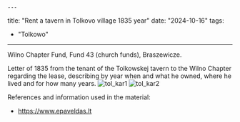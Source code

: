     ---
title: "Rent a tavern in Tolkovo village 1835 year"
date: "2024-10-16"
tags:
  - "Tolkowo"
---

Wilno Chapter Fund, Fund 43 (church funds), Braszewicze.

Letter of 1835 from the tenant of the Tolkowskej tavern to the Wilno Chapter regarding the lease, describing by year when and what he owned, where he lived and for how many years.
![tol_kar1](https://github.com/user-attachments/assets/4c374f07-da06-422f-83ee-e9f2c0b21eeb)
![tol_kar2](https://github.com/user-attachments/assets/bc1a59c9-d5cb-47ef-9512-6bc28440bebc)

References and information used in the material:
- https://www.epaveldas.lt
